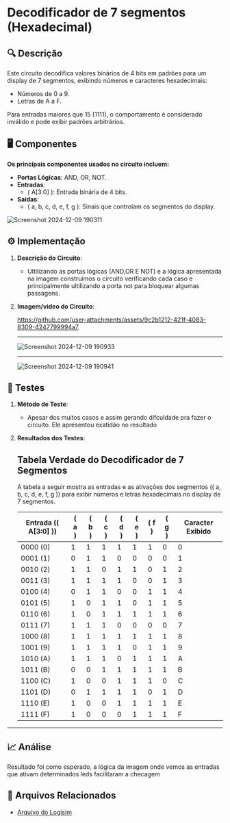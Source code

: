 # Decodificador de 7 segmentos (Hexadecimal)

## 🔍 Descrição

Este circuito decodifica valores binários de 4 bits em padrões para um display de 7 segmentos, exibindo números e caracteres hexadecimais:

- Números de 0 a 9.
- Letras de A a F.

Para entradas maiores que 15 (1111), o comportamento é considerado inválido e pode exibir padrões arbitrários.

## 🖥️ Componentes

**Os principais componentes usados no circuito incluem:**
   - **Portas Lógicas**: AND, OR, NOT.
   - **Entradas**:
     - \( A[3:0] \): Entrada binária de 4 bits.
   - **Saídas**:
     - \( a, b, c, d, e, f, g \): Sinais que controlam os segmentos do display.
    
![Screenshot 2024-12-09 190311](https://github.com/user-attachments/assets/ee3b6cc9-ad80-46d7-8a7a-4e2cb3dbcb86)

## ⚙️ Implementação

1. **Descrição do Circuito**:

   - Ultilizando as portas lógicas (AND,OR E NOT) e a lógica apresentada na imagem construimos o circuito verificando cada caso e principalmente ultilizando a porta not  para bloquear algumas passagens.

2. **Imagem/video do Circuito**:

   https://github.com/user-attachments/assets/9c2b1212-421f-4083-8309-4247799994a7

   ---
   ![Screenshot 2024-12-09 190933](https://github.com/user-attachments/assets/10180b2d-4b84-4d85-970f-e9ba10a139e2)

   ---
   ![Screenshot 2024-12-09 190941](https://github.com/user-attachments/assets/748bd4f9-1e0f-450b-8f24-2e903d66a50f)

   

## 🔬 Testes

1. **Método de Teste**:

   - Apesar dos muitos casos e assim gerando difculdade pra fazer o circuito. Ele apresentou exatidão no resultado
   

2. **Resultados dos Testes**:
   ## Tabela Verdade do Decodificador de 7 Segmentos

   A tabela a seguir mostra as entradas e as ativações dos segmentos (\( a, b, c, d, e, f, g \)) para exibir números e letras hexadecimais no display de 7 segmentos.
   
   | Entrada (\( A[3:0] \)) | \( a \) | \( b \) | \( c \) | \( d \) | \( e \) | \( f \) | \( g \) | Caracter Exibido |
   |-------------------------|---------|---------|---------|---------|---------|---------|---------|------------------|
   | 0000 (0)               |   1     |   1     |   1     |   1     |   1     |   1     |   0     | 0                |
   | 0001 (1)               |   0     |   1     |   1     |   0     |   0     |   0     |   0     | 1                |
   | 0010 (2)               |   1     |   1     |   0     |   1     |   1     |   0     |   1     | 2                |
   | 0011 (3)               |   1     |   1     |   1     |   1     |   0     |   0     |   1     | 3                |
   | 0100 (4)               |   0     |   1     |   1     |   0     |   0     |   1     |   1     | 4                |
   | 0101 (5)               |   1     |   0     |   1     |   1     |   0     |   1     |   1     | 5                |
   | 0110 (6)               |   1     |   0     |   1     |   1     |   1     |   1     |   1     | 6                |
   | 0111 (7)               |   1     |   1     |   1     |   0     |   0     |   0     |   0     | 7                |
   | 1000 (8)               |   1     |   1     |   1     |   1     |   1     |   1     |   1     | 8                |
   | 1001 (9)               |   1     |   1     |   1     |   1     |   0     |   1     |   1     | 9                |
   | 1010 (A)               |   1     |   1     |   1     |   0     |   1     |   1     |   1     | A                |
   | 1011 (B)               |   0     |   0     |   1     |   1     |   1     |   1     |   1     | B                |
   | 1100 (C)               |   1     |   0     |   0     |   1     |   1     |   1     |   0     | C                |
   | 1101 (D)               |   0     |   1     |   1     |   1     |   1     |   0     |   1     | D                |
   | 1110 (E)               |   1     |   0     |   0     |   1     |   1     |   1     |   1     | E                |
   | 1111 (F)               |   1     |   0     |   0     |   0     |   1     |   1     |   1     | F                |

---

## 📈 Análise

Resultado foi como esperado, a lógica da imagem onde vemos as entradas que ativam determinados leds facilitaram a checagem 

## 📂 Arquivos Relacionados

- [Arquivo do Logisim](../src/nome-do-arquivo.circ)
